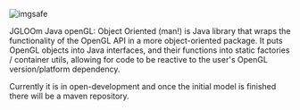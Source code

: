 ![imgsafe](https://i.imgsafe.org/fa48aa1.png)

JGLOOm Java openGL: Object Oriented (man!) is Java library that wraps the functionality of the OpenGL API in a more
object-oriented package. It puts OpenGL objects into Java interfaces, and their functions into static factories /
container utils, allowing for code to be reactive to the user's OpenGL version/platform dependency.

Currently it is in open-development and once the initial model is finished there will be a maven repository.
